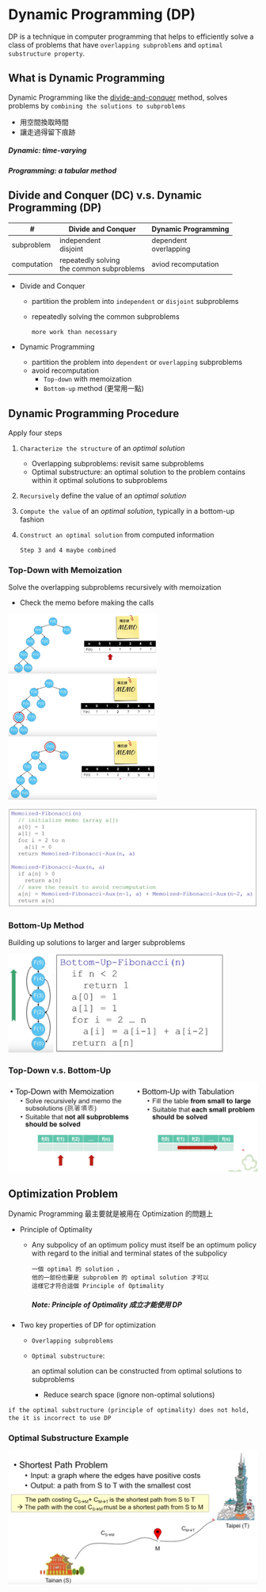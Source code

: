 # Dynamic Programming (DP)

DP is a technique in computer programming that helps to efficiently solve a class of problems that have `overlapping subproblems` and `optimal substructure property`.

## What is Dynamic Programming

Dynamic Programming like the [divide-and-conquer](../divide_and_conquer/) method, solves problems by `combining the solutions to subproblems`

- 用空間換取時間
- 讓走過得留下痕跡

##### Dynamic: time-varying
##### Programming: a tabular method

## Divide and Conquer (DC) v.s. Dynamic Programming (DP)

| # | Divide and Conquer | Dynamic Programming |
| - | - | - |
| subproblem | independent<br>disjoint | dependent<br>overlapping |
| computation | repeatedly solving<br>the common subproblems | aviod recomputation |

- Divide and Conquer
  - partition the problem into `independent` or `disjoint` subproblems
  - repeatedly solving the common subproblems

    ```
    more work than necessary
    ```

- Dynamic Programming
  - partition the problem into `dependent` or `overlapping` subproblems
  - avoid recomputation
    - `Top-down` with memoization
    - `Bottom-up` method (更常用一點)

## Dynamic Programming Procedure

Apply four steps

1. `Characterize the structure` of an *optimal solution*
   - Overlapping subproblems: revisit same subproblems
   - Optimal substructure: an optimal solution to the problem contains within it optimal solutions to subproblems
2. `Recursively` define the value of an *optimal solution*
3. `Compute the value` of an *optimal solution*, typically in a bottom-up fashion
4. `Construct an optimal solution` from computed information

    ```
    Step 3 and 4 maybe combined
    ```

### Top-Down with Memoization

Solve the overlapping subproblems recursively with memoization

- Check the memo before making the calls

<p float="left">
    <img src="images/top_down_1.png" width="300" height="auto" />
    <img src="images/top_down_2.png" width="300" height="auto" height="auto"/>
    <img src="images/top_down_3.png" width="300" height="auto" />
</p>


![](images/top_down_code.png)

### Bottom-Up Method

Building up solutions to larger and larger subproblems

<p float="left">
  <img src="images/bottom_up.png" height="200" width="auto" />
  <img src="images/bottom_up_code.png" height="200" />
</p>

### Top-Down v.s. Bottom-Up

![](images/top_down_vs_bottom_up.png)

## Optimization Problem

Dynamic Programming 最主要就是被用在 Optimization 的問題上

- Principle of Optimality
  - Any subpolicy of an optimum policy must itself be an optimum policy with regard to the initial and terminal states of the subpolicy

    ```
    一個 optimal 的 solution ，
    他的一部份也要是 subproblem 的 optimal solution 才可以
    這樣它才符合這個 Principle of Optimality
    ```

    ##### Note: Principle of Optimality 成立才能使用 DP

- Two key properties of DP for optimization
  - `Overlapping subproblems`
  - `Optimal substructure`:

    an optimal solution can be constructed from optimal solutions to subproblems

    - Reduce search space (ignore non-optimal solutions)


```
if the optimal substructure (principle of optimality) does not hold,
the it is incorrect to use DP
```

### Optimal Substructure Example

![](images/shortest_path)
